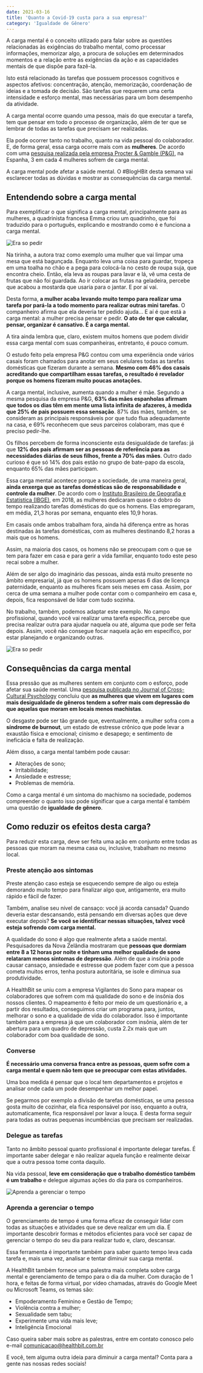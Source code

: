 ```yaml
---
date: 2021-03-16
title: 'Quanto a Covid-19 custa para a sua empresa?' 
category: 'Igualdade de Gênero'
---
```


A carga mental é o conceito utilizado para falar sobre as questões relacionadas às exigências do trabalho mental, como processar informações, memorizar algo, a procura de soluções em determinados momentos e a relação entre as exigências da ação e as capacidades mentais de que dispõe para fazê-la.

Isto está relacionado às tarefas que possuem processos cognitivos e aspectos afetivos: concentração, atenção, memorização, coordenação de ideias e a tomada de decisão. São tarefas que requerem uma certa intensidade e esforço mental, mas necessárias para um bom desempenho da atividade.

A carga mental ocorre quando uma pessoa, mais do que executar a tarefa, tem que pensar em todo o processo de organização, além de ter que se lembrar de todas as tarefas que precisam ser realizadas.

Ela pode ocorrer tanto no trabalho, quanto na vida pessoal do colaborador. E, de forma geral, essa carga ocorre mais com as **mulheres**. De acordo com uma [pesquisa realizada pela empresa Procter & Gamble (P&G)](https://brasil.elpais.com/brasil/2019/03/01/politica/1551460732_315309.html), na Espanha, 3 em cada 4 mulheres sofrem de carga mental.

A carga mental pode afetar a saúde mental. O #BlogHBit desta semana vai esclarecer todas as dúvidas e mostrar as consequências da carga mental.

## Entendendo sobre a carga mental

Para exemplificar o que significa a carga mental, principalmente para as mulheres, a quadrinista francesa Emma criou um quadrinho, que foi traduzido para o português, explicando e mostrando como é e funciona a carga mental.

![Era so pedir](igualdade_genero_carga_mental_causas_consequencias_3)

Na tirinha, a autora traz como exemplo uma mulher que vai limpar uma mesa que está bagunçada. Enquanto leva uma coisa para guardar, tropeça em uma toalha no chão e a pega para colocá-la no cesto de roupa suja, que encontra cheio. Então, ela leva as roupas para lavar e lá, vê uma cesta de frutas que não foi guardada. Ao ir colocar as frutas na geladeira, percebe que acabou a mostarda que usaria para o jantar. E por aí vai.

Desta forma, **a mulher acaba levando muito tempo para realizar uma tarefa por pará-la a todo momento para realizar outras mini tarefas**. O companheiro afirma que ela deveria ter pedido ajuda… E aí é que está a carga mental: a mulher precisa pensar e pedir. **O ato de ter que calcular, pensar, organizar é cansativo. É a carga mental.**

A tira ainda lembra que, claro, existem muitos homens que podem dividir essa carga mental com suas companheiras, entretanto, é pouco comum.

O estudo feito pela empresa P&G contou com uma experiência onde vários casais foram chamados para anotar em seus celulares todas as tarefas domésticas que fizeram durante a semana. **Mesmo com 46% dos casais acreditando que compartilham essas tarefas, o resultado é revelador porque os homens fizeram muito poucas anotações.**

A carga mental, inclusive, aumenta quando a mulher é mãe. Segundo a mesma pesquisa da empresa P&G, **63% das mães espanholas afirmam que todos os dias têm em mente uma lista infinita de afazeres, à medida que 25% de pais possuem essa sensação**. 87% das mães, também, se consideram as principais responsáveis por que tudo flua adequadamente na casa, e 69% reconhecem que seus parceiros colaboram, mas que é preciso pedir-lhe.

Os filhos percebem de forma inconsciente esta desigualdade de tarefas: já que **12% dos pais afirmam ser as pessoas de referência para as necessidades diárias de seus filhos, frente a 70% das mães**. Outro dado curioso é que só 14% dos pais estão no grupo de bate-papo da escola, enquanto 65% das mães participam.

Essa carga mental acontece porque a sociedade, de uma maneira geral, **ainda enxerga que as tarefas domésticas são de responsabilidade e controle da mulher**. De acordo com o [Instituto Brasileiro de Geografia e Estatística (IBGE)](https://agenciadenoticias.ibge.gov.br/agencia-noticias/2012-agencia-de-noticias/noticias/24267-mulheres-dedicam-quase-o-dobro-do-tempo-dos-homens-em-tarefas-domesticas), em 2018, as mulheres dedicaram quase o dobro do tempo realizando tarefas domésticas do que os homens. Elas empregaram, em média, 21,3 horas por semana, enquanto eles 10,9 horas.

Em casais onde ambos trabalham fora, ainda há diferença entre as horas destinadas às tarefas domésticas, com as mulheres destinando 8,2 horas a mais que os homens.

Assim, na maioria dos casos, os homens não se preocupam com o que se tem para fazer em casa e para gerir a vida familiar, enquanto todo este peso recai sobre a mulher.

Além de ser algo do imaginário das pessoas, ainda está muito presente no âmbito empresarial, já que os homens possuem apenas 6 dias de licença paternidade, enquanto as mulheres ficam seis meses em casa. Assim, por cerca de uma semana a mulher pode contar com o companheiro em casa e, depois, fica responsável de lidar com tudo sozinha.

No trabalho, também, podemos adaptar este exemplo. No campo profissional, quando você vai realizar uma tarefa específica, percebe que precisa realizar outra para ajudar naquela ou até, alguma que pode ser feita depois. Assim, você não consegue focar naquela ação em específico, por estar planejando e organizando outras.

![Era so pedir](igualdade_genero_carga_mental_causas_consequencias_2)

## Consequências da carga mental

Essa pressão que as mulheres sentem em conjunto com o esforço, pode afetar sua saúde mental. Uma [pesquisa publicada no Journal of Cross-Cultural Psychology](https://saude.abril.com.br/mente-saudavel/por-que-a-depressao-e-mais-comum-em-mulheres-novo-estudo-tenta-responder/#:~:text=O%20sexo%20feminino%20possui%20um,mecanismos%20biol%C3%B3gicos%20por%20tr%C3%A1s%20disso.) concluiu que **as mulheres que vivem em lugares com mais desigualdade de gêneros tendem a sofrer mais com depressão do que aquelas que moram em locais menos machistas**.

O desgaste pode ser tão grande que, eventualmente, a mulher sofra com a **síndrome de burnout**, um estado de estresse crônico que pode levar a exaustão física e emocional; cinismo e desapego; e sentimento de ineficácia e falta de realização.

Além disso, a carga mental também pode causar:

- Alterações de sono;
- Irritabilidade;
- Ansiedade e estresse;
- Problemas de memória.

Como a carga mental é um sintoma do machismo na sociedade, podemos compreender o quanto isso pode significar que a carga mental é também uma questão de **igualdade de gênero**.

## Como reduzir os efeitos desta carga?

Para reduzir esta carga, deve ser feita uma ação em conjunto entre todas as pessoas que moram na mesma casa ou, inclusive, trabalham no mesmo local.

### Preste atenção aos sintomas

Preste atenção caso esteja se esquecendo sempre de algo ou esteja demorando muito tempo para finalizar algo que, antigamente, era muito rápido e fácil de fazer.

Também, analise seu nível de cansaço: você já acorda cansada? Quando deveria estar descansando, está pensando em diversas ações que deve executar depois? **Se você se identificar nessas situações, talvez você esteja sofrendo com carga mental.**

A qualidade do sono é algo que realmente afeta a saúde mental. Pesquisadores da Nova Zelândia mostraram que **pessoas que dormiam entre 8 a 12 horas por noite e tinham uma melhor qualidade de sono relataram menos sintomas de depressão**. Além de que a insônia pode causar cansaço, ansiedade e estresse que podem fazer com que a pessoa cometa muitos erros, tenha postura autoritária, se isole e diminua sua produtividade.

A HealthBit se uniu com a empresa Vigilantes do Sono para mapear os colaboradores que sofrem com má qualidade do sono e de insônia dos nossos clientes. O mapeamento é feito por meio de um questionário e, a partir dos resultados, conseguimos criar um programa para, juntos, melhorar o sono e a qualidade de vida do colaborador. Isso é importante também para a empresa já que um colaborador com insônia, além de ter abertura para um quadro de depressão, custa 2.2x mais que um colaborador com boa qualidade de sono.

### Converse

**É necessário uma conversa franca entre as pessoas, quem sofre com a carga mental e quem não tem que se preocupar com estas atividades.**

Uma boa medida é pensar que o local tem departamentos e projetos e analisar onde cada um pode desempenhar um melhor papel.

Se pegarmos por exemplo a divisão de tarefas domésticas, se uma pessoa gosta muito de cozinhar, ela fica responsável por isso, enquanto a outra, automaticamente, fica responsável por lavar a louça. E desta forma seguir para todas as outras pequenas incumbências que precisam ser realizadas.

### Delegue as tarefas

Tanto no âmbito pessoal quanto profissional é importante delegar tarefas. É importante saber delegar e não realizar aquela função e realmente deixar que a outra pessoa tome conta daquilo.

Na vida pessoal, **leve em consideração que o trabalho doméstico também é um trabalho** e delegue algumas ações do dia para os companheiros.

![Aprenda a gerenciar o tempo](igualdade_genero_carga_mental_causas_consequencias_1)

### Aprenda a gerenciar o tempo

O gerenciamento de tempo é uma forma eficaz de conseguir lidar com todas as situações e atividades que se deve realizar em um dia. É importante descobrir formas e métodos eficientes para você ser capaz de gerenciar o tempo do seu dia para realizar tudo e, claro, descansar.

Essa ferramenta é importante também para saber quanto tempo leva cada tarefa e, mais uma vez, analisar e tentar diminuir sua carga mental.

A HealthBit também fornece uma palestra mais completa sobre carga mental e gerenciamento de tempo para o dia da mulher. Com duração de 1 hora, e feitas de forma virtual, por vídeo chamadas, através do Google Meet ou Microsoft Teams, os temas são:

- Empoderamento Feminino e Gestão de Tempo;
- Violência contra a mulher;
- Sexualidade sem tabu;
- Experimente uma vida mais leve;
- Inteligência Emocional

Caso queira saber mais sobre as palestras, entre em contato conosco pelo e-mail comunicacao@healthbit.com.br

E você, tem alguma outra ideia para diminuir a carga mental? Conta para a gente nas nossas redes sociais! 